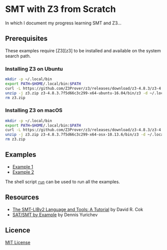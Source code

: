 # SMT with Z3 from Scratch

In which I document my progress learning SMT and Z3&hellip;

## Prerequisites

These examples require [Z3][z3] to be installed and available on the system search path.

### Installing Z3 on Ubuntu

```bash
mkdir -p ~/.local/bin
export PATH=$HOME/.local/bin:$PATH
curl -L https://github.com/Z3Prover/z3/releases/download/z3-4.8.3/z3-4.8.3.7f5d66c3c299-x64-ubuntu-16.04.zip -o z3.zip
unzip -j z3.zip z3-4.8.3.7f5d66c3c299-x64-ubuntu-16.04/bin/z3 -d ~/.local/bin
rm z3.zip
```

### Installing Z3 on macOS

 ```bash
mkdir -p ~/.local/bin
export PATH=$HOME/.local/bin:$PATH
curl -L https://github.com/Z3Prover/z3/releases/download/z3-4.8.3/z3-4.8.3.7f5d66c3c299-x64-osx-10.13.6.zip -o z3.zip
unzip -j z3.zip z3-4.8.3.7f5d66c3c299-x64-osx-10.13.6/bin/z3 -d ~/.local/bin
rm z3.zip
```

## Examples

* [Example 1](ex1.smt2)
* [Example 2](ex2.smt2)

The shell script [`run`](run) can be used to run all the examples.

## Resources

* [The SMT-LIBv2 Language and Tools: A Tutorial][smtlib-tutorial] by David R. Cok
* [SAT/SMT by Example][sat-smt-by-example] by Dennis Yurichev

## Licence

[MIT License](LICENSE)

[sat-smt-by-example]: https://yurichev.com/writings/SAT_SMT_by_example.pdf
[smtlib-tutorial]: https://smtlib.github.io/jSMTLIB/SMTLIBTutorial.pdf
